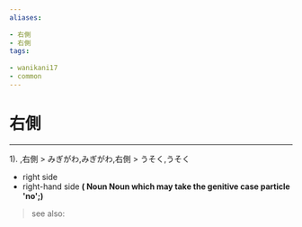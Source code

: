```yaml
---
aliases:
    
- 右側
- 右側
tags:
    
- wanikani17
- common
---
```


# 右側
---
1).
,右側 > みぎがわ,みぎがわ,右側 > うそく,うそく

- right side
- right-hand side
**( Noun Noun which may take the genitive case particle 'no';)**
> see also: 
            